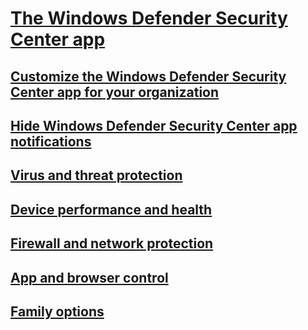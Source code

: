 # [The Windows Defender Security Center app](windows-defender-security-center.md)


## [Customize the Windows Defender Security Center app for your organization](wdsc-customize-contact-information.md)
## [Hide Windows Defender Security Center app notifications](wdsc-hide-notifications.md)
## [Virus and threat protection](wdsc-virus-threat-protection.md)
## [Device performance and health](wdsc-device-performance-health.md)
## [Firewall and network protection](wdsc-firewall-network-protection.md)
## [App and browser control](wdsc-app-browser-control.md)
## [Family options](wdsc-family-options.md)

